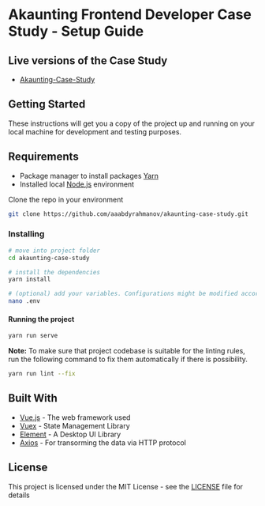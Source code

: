 # Akaunting Frontend Developer Case Study - Setup Guide

## Live versions of the Case Study
- [Akaunting-Case-Study](https://cranky-kare-cd99ad.netlify.app/)

## Getting Started
These instructions will get you a copy of the project up and running on your local machine for development and testing purposes.

## Requirements
- Package manager to install packages [Yarn](https://classic.yarnpkg.com/en/docs/install#debian-stable)
- Installed local [Node.js](https://nodejs.org/) environment

Clone the repo in your environment

```bash
git clone https://github.com/aaabdyrahmanov/akaunting-case-study.git
```

### Installing

```bash
# move into project folder
cd akaunting-case-study

# install the dependencies
yarn install

# (optional) add your variables. Configurations might be modified according to the preferences.
nano .env
```

#### Running the project

```bash
yarn run serve
```

**Note:** To make sure that project codebase is suitable for the linting rules, run the following command to fix them automatically if there is possibility. 
```sh
yarn run lint --fix
```

## Built With

* [Vue.js](https://vuejs.org/) - The web framework used
* [Vuex](https://vuex.vuejs.org/) - State Management Library
* [Element](https://element.eleme.io/#/en-US) - A Desktop UI Library
* [Axios](https://github.com/axios/axios) - For transorming the data via HTTP protocol

## License

This project is licensed under the MIT License - see the [LICENSE](https://github.com/aaabdyrahmanov/akaunting-case-study/blob/main/LICENSE.md) file for details